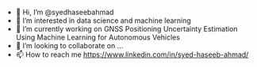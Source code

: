- 👋 Hi, I’m @syedhaseebahmad
- 👀 I’m interested in data science and machine learning
- 🌱 I’m currently working on GNSS Positioning Uncertainty Estimation Using Machine Learning for Autonomous Vehicles
- 💞️ I’m looking to collaborate on ...
- 📫 How to reach me https://www.linkedin.com/in/syed-haseeb-ahmad/

<!---
syedhaseebahmad/syedhaseebahmad is a ✨ special ✨ repository because its `README.md` (this file) appears on your GitHub profile.
You can click the Preview link to take a look at your changes.
--->
